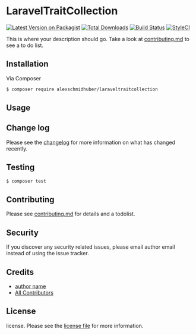 # LaravelTraitCollection

[![Latest Version on Packagist][ico-version]][link-packagist]
[![Total Downloads][ico-downloads]][link-downloads]
[![Build Status][ico-travis]][link-travis]
[![StyleCI][ico-styleci]][link-styleci]

This is where your description should go. Take a look at [contributing.md](contributing.md) to see a to do list.

## Installation

Via Composer

``` bash
$ composer require alexschmidhuber/laraveltraitcollection
```

## Usage

## Change log

Please see the [changelog](changelog.md) for more information on what has changed recently.

## Testing

``` bash
$ composer test
```

## Contributing

Please see [contributing.md](contributing.md) for details and a todolist.

## Security

If you discover any security related issues, please email author email instead of using the issue tracker.

## Credits

- [author name][link-author]
- [All Contributors][link-contributors]

## License

license. Please see the [license file](license.md) for more information.

[ico-version]: https://img.shields.io/packagist/v/alexschmidhuber/laraveltraitcollection.svg?style=flat-square
[ico-downloads]: https://img.shields.io/packagist/dt/alexschmidhuber/laraveltraitcollection.svg?style=flat-square
[ico-travis]: https://img.shields.io/travis/alexschmidhuber/laraveltraitcollection/master.svg?style=flat-square
[ico-styleci]: https://styleci.io/repos/12345678/shield

[link-packagist]: https://packagist.org/packages/alexschmidhuber/laraveltraitcollection
[link-downloads]: https://packagist.org/packages/alexschmidhuber/laraveltraitcollection
[link-travis]: https://travis-ci.org/alexschmidhuber/laraveltraitcollection
[link-styleci]: https://styleci.io/repos/12345678
[link-author]: https://github.com/alexschmidhuber
[link-contributors]: ../../contributors
